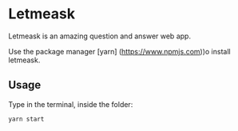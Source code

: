 # Letmeask 

Letmeask is an amazing question and answer web app.


Use the package manager [yarn] (https://www.npmjs.com))o install letmeask.


## Usage

Type in the terminal, inside the folder:

```bash 
yarn start
```
